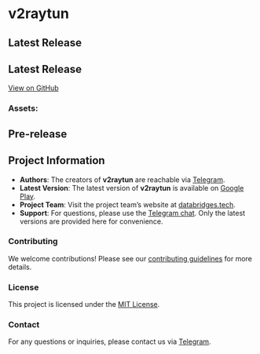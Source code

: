 # v2raytun


## Latest Release
<!-- LATEST RELEASE START -->
## Latest Release
[View on GitHub](https://github.com/DigneZzZ/v2raytun/releases/latest)

### Assets:

<!-- LATEST RELEASE END -->

## Pre-release

<!-- PRERELEASE START -->
<!-- This section will be automatically updated by GitHub Actions with the latest pre-release information -->
<!-- PRERELEASE END -->

## Project Information

- **Authors**: The creators of **v2raytun** are reachable via [Telegram](https://t.me/v2raytun).
- **Latest Version**: The latest version of **v2raytun** is available on [Google Play](https://play.google.com/store/apps/details?id=com.v2raytun.android).
- **Project Team**: Visit the project team’s website at [databridges.tech](https://databridges.tech).
- **Support**: For questions, please use the [Telegram chat](https://t.me/v2raytun). Only the latest versions are provided here for convenience.

### Contributing

We welcome contributions! Please see our [contributing guidelines](CONTRIBUTING.md) for more details.

### License

This project is licensed under the [MIT License](LICENSE).

### Contact

For any questions or inquiries, please contact us via [Telegram](https://t.me/v2raytun).
